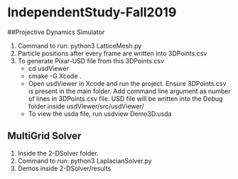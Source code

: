 # IndependentStudy-Fall2019
##Projective Dynamics Simulator
1. Command to run: python3 LatticeMesh.py
2. Particle positions after every frame are written into 3DPoints.csv
3. To generate Pixar-USD file from this 3DPoints.csv
    * cd usdViewer
    * cmake -G Xcode .
    * Open usdViewer in Xcode and run the project. Ensure 3DPoints.csv is present in the main folder. Add command line argument as number of lines in 3DPoints.csv file. USD file will be written into the Debug folder inside usdViewer/src/usdViewer/
    * To view the usda file, run usdview Demo3D.usda
## MultiGrid Solver
1. Inside the 2-DSolver folder. 
2. Command to run: python3 LaplacianSolver.py
3. Demos inside 2-DSolver/results
